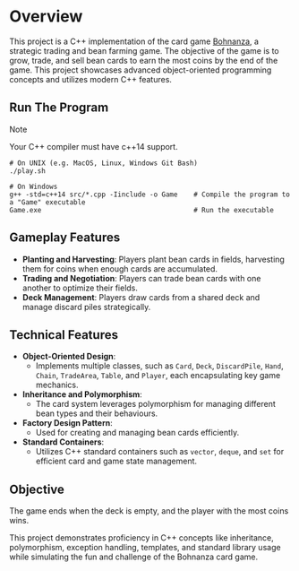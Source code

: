 # Overview

This project is a C++ implementation of the card game [Bohnanza](https://www.youtube.com/watch?v=_fjJ2Hud_o8), a strategic trading and bean farming game. The objective of the game is to grow, trade, and sell bean cards to earn the most coins by the end of the game. This project showcases advanced object-oriented programming concepts and utilizes modern C++ features.

## Run The Program
> [!NOTE]  
> Your C++ compiler must have c++14 support.
```console
# On UNIX (e.g. MacOS, Linux, Windows Git Bash)
./play.sh

# On Windows
g++ -std=c++14 src/*.cpp -Iinclude -o Game    # Compile the program to a "Game" executable
Game.exe                                      # Run the executable
```

## Gameplay Features
- **Planting and Harvesting**: Players plant bean cards in fields, harvesting them for coins when enough cards are accumulated.
- **Trading and Negotiation**: Players can trade bean cards with one another to optimize their fields.
- **Deck Management**: Players draw cards from a shared deck and manage discard piles strategically.

## Technical Features
- **Object-Oriented Design**:
  - Implements multiple classes, such as `Card`, `Deck`, `DiscardPile`, `Hand`, `Chain`, `TradeArea`, `Table`, and `Player`, each encapsulating key game mechanics.
- **Inheritance and Polymorphism**:
  - The card system leverages polymorphism for managing different bean types and their behaviours.
- **Factory Design Pattern**:
  - Used for creating and managing bean cards efficiently.
- **Standard Containers**:
  - Utilizes C++ standard containers such as `vector`, `deque`, and `set` for efficient card and game state management.

## Objective
The game ends when the deck is empty, and the player with the most coins wins.

This project demonstrates proficiency in C++ concepts like inheritance, polymorphism, exception handling, templates, and standard library usage while simulating the fun and challenge of the Bohnanza card game.
